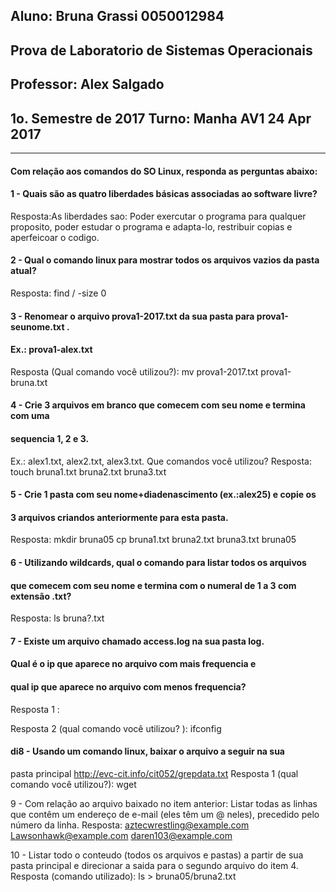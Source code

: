 ## Aluno: Bruna Grassi 0050012984
## Prova de Laboratorio de Sistemas Operacionais
## Professor: Alex Salgado
## 1o. Semestre de 2017   Turno: Manha     AV1    24 Apr 2017
--------------------------------------------------
#### Com relação aos comandos do SO Linux, responda as perguntas abaixo:


#### 1 - Quais são as quatro liberdades básicas associadas ao software livre?
Resposta:As liberdades sao: Poder exercutar o programa para qualquer proposito, 
poder estudar o programa e adapta-lo, restribuir copias e aperfeicoar o codigo.

#### 2 - Qual o comando linux para mostrar todos os arquivos vazios da pasta atual?
Resposta: find / -size 0

#### 3 - Renomear o arquivo prova1-2017.txt da sua pasta para prova1-seunome.txt . 
#### Ex.: prova1-alex.txt
Resposta (Qual comando você utilizou?): mv prova1-2017.txt prova1-bruna.txt 

#### 4 - Crie 3 arquivos em branco que comecem com seu nome e termina com uma 
#### sequencia 1, 2 e 3. 
Ex.: alex1.txt, alex2.txt, alex3.txt. Que comandos você utilizou?
Resposta: touch bruna1.txt bruna2.txt bruna3.txt

#### 5 - Crie 1 pasta com seu nome+diadenascimento (ex.:alex25) e copie os 
#### 3 arquivos criandos anteriormente para esta pasta.
Resposta:
	mkdir bruna05 
	cp bruna1.txt bruna2.txt bruna3.txt bruna05

#### 6 - Utilizando wildcards, qual o comando para listar todos os arquivos 
#### que comecem com seu nome e termina com o numeral de 1 a 3 com extensão .txt?
Resposta: ls bruna?.txt

#### 7 - Existe um arquivo chamado access.log na sua pasta log. 
#### Qual é o ip que aparece no arquivo com mais frequencia e 
#### qual ip que aparece no arquivo com menos frequencia?
Resposta 1 : 

Resposta 2 (qual comando você utilizou? ):
ifconfig

#### di8 - Usando um comando linux, baixar o arquivo a seguir na sua 
pasta principal http://evc-cit.info/cit052/grepdata.txt
Resposta 1 (qual comando você utilizou?):
wget

9 - Com relação ao arquivo baixado no item anterior: Listar 
todas as linhas que contêm um endereço de e-mail 
(eles têm um @ neles), precedido pelo número da linha.
Resposta: 
aztecwrestling@example.com
Lawsonhawk@example.com
daren103@example.com


10 - Listar todo o conteudo (todos os arquivos e pastas)
a partir de sua pasta principal e direcionar a saida 
para o segundo arquivo do item 4.
Resposta (comando utilizado): 
ls > bruna05/bruna2.txt